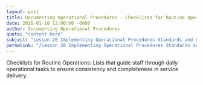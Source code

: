 ```yaml
---
layout: post
title: Documenting Operational Procedures - Checklists for Routine Operations
date: 2025-01-10 12:00:00 -0000
author: Documenting Operational Procedures
quote: "content here"
subject: "Lesson 20 Implementing Operational Procedures Standards and Specifications"
permalink: "/Lesson 20 Implementing Operational Procedures Standards and Specifications/Documenting Operational Procedures/Documenting Operational Procedures - Checklists for Routine Operations"
---
```


Checklists for Routine Operations: Lists that guide staff through daily operational tasks to ensure consistency and completeness in service delivery.
